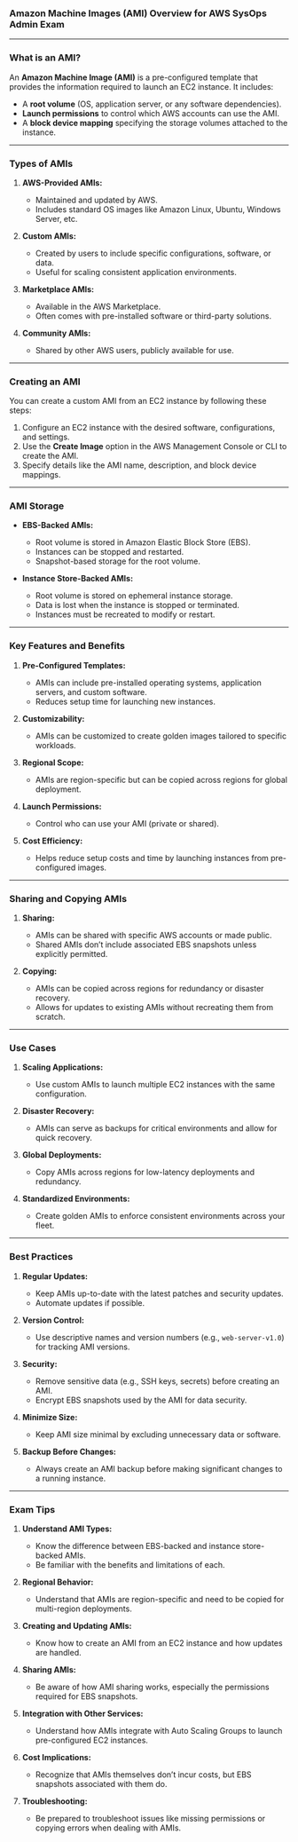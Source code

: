 
### **Amazon Machine Images (AMI) Overview for AWS SysOps Admin Exam**

---

### **What is an AMI?**

An **Amazon Machine Image (AMI)** is a pre-configured template that provides the information required to launch an EC2 instance. It includes:

- A **root volume** (OS, application server, or any software dependencies).
- **Launch permissions** to control which AWS accounts can use the AMI.
- A **block device mapping** specifying the storage volumes attached to the instance.

---

### **Types of AMIs**

1. **AWS-Provided AMIs:**
    
    - Maintained and updated by AWS.
    - Includes standard OS images like Amazon Linux, Ubuntu, Windows Server, etc.
2. **Custom AMIs:**
    
    - Created by users to include specific configurations, software, or data.
    - Useful for scaling consistent application environments.
3. **Marketplace AMIs:**
    
    - Available in the AWS Marketplace.
    - Often comes with pre-installed software or third-party solutions.
4. **Community AMIs:**
    
    - Shared by other AWS users, publicly available for use.

---

### **Creating an AMI**

You can create a custom AMI from an EC2 instance by following these steps:

1. Configure an EC2 instance with the desired software, configurations, and settings.
2. Use the **Create Image** option in the AWS Management Console or CLI to create the AMI.
3. Specify details like the AMI name, description, and block device mappings.

---

### **AMI Storage**

- **EBS-Backed AMIs:**
    
    - Root volume is stored in Amazon Elastic Block Store (EBS).
    - Instances can be stopped and restarted.
    - Snapshot-based storage for the root volume.
- **Instance Store-Backed AMIs:**
    
    - Root volume is stored on ephemeral instance storage.
    - Data is lost when the instance is stopped or terminated.
    - Instances must be recreated to modify or restart.

---

### **Key Features and Benefits**

1. **Pre-Configured Templates:**
    
    - AMIs can include pre-installed operating systems, application servers, and custom software.
    - Reduces setup time for launching new instances.
2. **Customizability:**
    
    - AMIs can be customized to create golden images tailored to specific workloads.
3. **Regional Scope:**
    
    - AMIs are region-specific but can be copied across regions for global deployment.
4. **Launch Permissions:**
    
    - Control who can use your AMI (private or shared).
5. **Cost Efficiency:**
    
    - Helps reduce setup costs and time by launching instances from pre-configured images.

---

### **Sharing and Copying AMIs**

1. **Sharing:**
    
    - AMIs can be shared with specific AWS accounts or made public.
    - Shared AMIs don’t include associated EBS snapshots unless explicitly permitted.
2. **Copying:**
    
    - AMIs can be copied across regions for redundancy or disaster recovery.
    - Allows for updates to existing AMIs without recreating them from scratch.

---

### **Use Cases**

1. **Scaling Applications:**
    
    - Use custom AMIs to launch multiple EC2 instances with the same configuration.
2. **Disaster Recovery:**
    
    - AMIs can serve as backups for critical environments and allow for quick recovery.
3. **Global Deployments:**
    
    - Copy AMIs across regions for low-latency deployments and redundancy.
4. **Standardized Environments:**
    
    - Create golden AMIs to enforce consistent environments across your fleet.

---

### **Best Practices**

1. **Regular Updates:**
    
    - Keep AMIs up-to-date with the latest patches and security updates.
    - Automate updates if possible.
2. **Version Control:**
    
    - Use descriptive names and version numbers (e.g., `web-server-v1.0`) for tracking AMI versions.
3. **Security:**
    
    - Remove sensitive data (e.g., SSH keys, secrets) before creating an AMI.
    - Encrypt EBS snapshots used by the AMI for data security.
4. **Minimize Size:**
    
    - Keep AMI size minimal by excluding unnecessary data or software.
5. **Backup Before Changes:**
    
    - Always create an AMI backup before making significant changes to a running instance.

---

### **Exam Tips**

1. **Understand AMI Types:**
    
    - Know the difference between EBS-backed and instance store-backed AMIs.
    - Be familiar with the benefits and limitations of each.
2. **Regional Behavior:**
    
    - Understand that AMIs are region-specific and need to be copied for multi-region deployments.
3. **Creating and Updating AMIs:**
    
    - Know how to create an AMI from an EC2 instance and how updates are handled.
4. **Sharing AMIs:**
    
    - Be aware of how AMI sharing works, especially the permissions required for EBS snapshots.
5. **Integration with Other Services:**
    
    - Understand how AMIs integrate with Auto Scaling Groups to launch pre-configured EC2 instances.
6. **Cost Implications:**
    
    - Recognize that AMIs themselves don’t incur costs, but EBS snapshots associated with them do.
7. **Troubleshooting:**
    
    - Be prepared to troubleshoot issues like missing permissions or copying errors when dealing with AMIs.